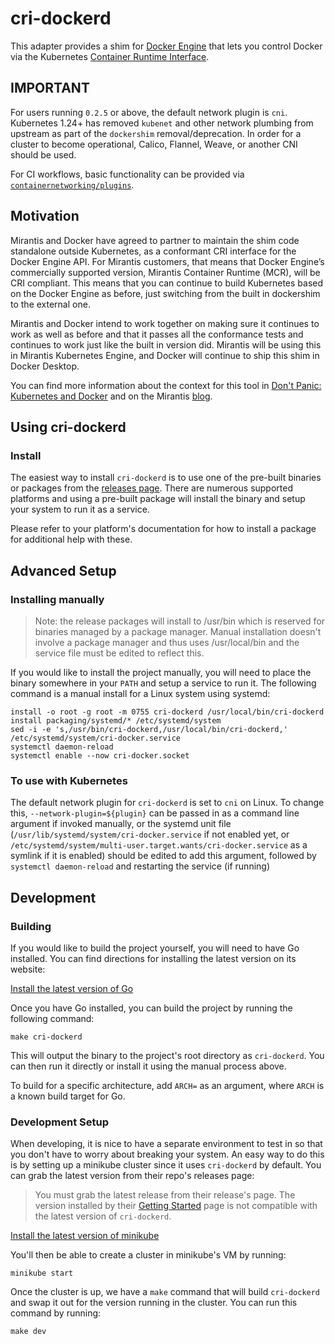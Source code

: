 # cri-dockerd

This adapter provides a shim for [Docker Engine](https://docs.docker.com/engine/)
that lets you control Docker via the
Kubernetes [Container Runtime Interface](https://github.com/kubernetes/cri-api#readme).

## IMPORTANT

For users running `0.2.5` or above, the default network plugin is `cni`. Kubernetes 1.24+ has removed `kubenet` and
other network plumbing from upstream as part of the `dockershim` removal/deprecation. In order for a cluster to become
operational, Calico, Flannel, Weave, or another CNI should be used.

For CI workflows, basic functionality can be provided via [`containernetworking/plugins`](https://github.com/containernetworking/plugins).

## Motivation

Mirantis and Docker have agreed to partner to maintain the shim code standalone outside Kubernetes, as a conformant CRI
interface for the Docker Engine API. For Mirantis customers, that means that Docker Engine’s commercially supported
version, Mirantis Container Runtime (MCR), will be CRI compliant. This means that you can continue to build Kubernetes
based on the Docker Engine as before, just switching from the built in dockershim to the external one.

Mirantis and Docker intend to work together on making sure it continues to work as well as before and that it
passes all the conformance tests and continues to work just like the built in version did. Mirantis will be using
this in Mirantis Kubernetes Engine, and Docker will continue to ship this shim in Docker Desktop.

You can find more information about the context for this
tool in [Don't Panic: Kubernetes and Docker](https://blog.k8s.io/2020/12/02/dont-panic-kubernetes-and-docker/)
and on the Mirantis
[blog](https://www.mirantis.com/blog/mirantis-to-take-over-support-of-kubernetes-dockershim-2/).

## Using cri-dockerd

### Install

The easiest way to install `cri-dockerd` is to use one of the pre-built binaries or
packages from the [releases page](https://github.com/Mirantis/cri-dockerd/releases).
There are numerous supported platforms and using a pre-built package will install
the binary and setup your system to run it as a service.

Please refer to your platform's documentation for how to install a package for
additional help with these.

## Advanced Setup

### Installing manually

> Note: the release packages will install to /usr/bin which is reserved for
> binaries managed by a package manager. Manual installation doesn't involve a
> package manager and thus uses /usr/local/bin and the service file must be edited
> to reflect this.

If you would like to install the project manually, you will need to place the binary
somewhere in your `PATH` and setup a service to run it. The following command is
a manual install for a Linux system using systemd:

```shell
install -o root -g root -m 0755 cri-dockerd /usr/local/bin/cri-dockerd
install packaging/systemd/* /etc/systemd/system
sed -i -e 's,/usr/bin/cri-dockerd,/usr/local/bin/cri-dockerd,' /etc/systemd/system/cri-docker.service
systemctl daemon-reload
systemctl enable --now cri-docker.socket
```

### To use with Kubernetes

The default network plugin for `cri-dockerd` is set to `cni` on Linux. To change this, `--network-plugin=${plugin}`
can be passed in as a command line argument if invoked manually, or the systemd unit file
(`/usr/lib/systemd/system/cri-docker.service` if not enabled yet,
or `/etc/systemd/system/multi-user.target.wants/cri-docker.service` as a symlink if it is enabled) should be
edited to add this argument, followed by `systemctl daemon-reload` and restarting the service (if running)

## Development

### Building

If you would like to build the project yourself, you will need to have Go installed.
You can find directions for installing the latest version on its website:

[Install the latest version of Go](https://golang.org/doc/install)

Once you have Go installed, you can build the project by running the following command:

```shell
make cri-dockerd
```

This will output the binary to the project's root directory as `cri-dockerd`.
You can then run it directly or install it using the manual process above.

To build for a specific architecture, add `ARCH=` as an argument, where `ARCH`
is a known build target for Go.

### Development Setup

When developing, it is nice to have a separate environment to test in so that
you don't have to worry about breaking your system. An easy way to do this is
by setting up a minikube cluster since it uses `cri-dockerd` by default. You can
grab the latest version from their repo's releases page:

> You must grab the latest release from their release's page. The version
> installed by their [Getting Started](https://minikube.sigs.k8s.io/docs/start/)
> page is not compatible with the latest version of `cri-dockerd`.

[Install the latest version of minikube](https://github.com/kubernetes/minikube/releases)

You'll then be able to create a cluster in minikube's VM by running:

```shell
minikube start
```

Once the cluster is up, we have a `make` command that will build `cri-dockerd`
and swap it out for the version running in the cluster. You can run this command
by running:

```shell
make dev
```

